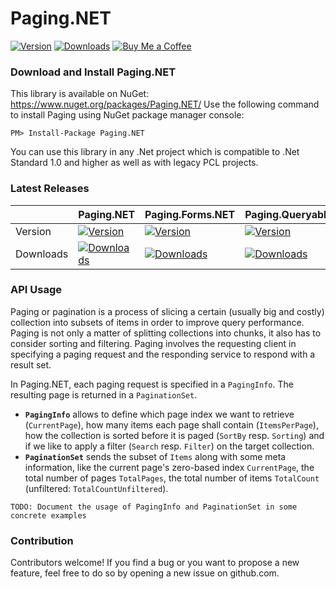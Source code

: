 # Paging.NET
[![Version](https://img.shields.io/nuget/v/Paging.NET.svg)](https://www.nuget.org/packages/Paging.NET)  [![Downloads](https://img.shields.io/nuget/dt/Paging.NET.svg)](https://www.nuget.org/packages/Paging.NET) [![Buy Me a Coffee](https://img.shields.io/badge/support-buy%20me%20a%20coffee-FFDD00)](https://buymeacoffee.com/thomasgalliker)

### Download and Install Paging.NET
This library is available on NuGet: https://www.nuget.org/packages/Paging.NET/
Use the following command to install Paging using NuGet package manager console:

    PM> Install-Package Paging.NET

You can use this library in any .Net project which is compatible to .Net Standard 1.0 and higher as well as with legacy PCL projects.


### Latest Releases

|   | Paging.NET| Paging.Forms.NET | Paging.Queryable.NET |
| - | ---------- | ---------------- | -------------------- |
|Version| [![Version](https://img.shields.io/nuget/v/Paging.NET.svg)](https://www.nuget.org/packages/Paging.NET) | [![Version](https://img.shields.io/nuget/v/Paging.Forms.NET.svg)](https://www.nuget.org/packages/Paging.Forms.NET) | [![Version](https://img.shields.io/nuget/v/Paging.Queryable.NET.svg)](https://www.nuget.org/packages/Paging.Queryable.NET)
|Downloads| [![Downloads](https://img.shields.io/nuget/dt/Paging.NET.svg)](https://www.nuget.org/packages/Paging.NET) | [![Downloads](https://img.shields.io/nuget/dt/Paging.Forms.NET.svg)](https://www.nuget.org/packages/Paging.Forms.NET) | [![Downloads](https://img.shields.io/nuget/dt/Paging.Queryable.NET.svg)](https://www.nuget.org/packages/Paging.Queryable.NET)

### API Usage
Paging or pagination is a process of slicing a certain (usually big and costly) collection into subsets of items in order to improve query performance. Paging is not only a matter of splitting collections into chunks, it also has to consider sorting and filtering. Paging involves the requesting client in specifying a paging request and the responding service to respond with a result set.

In Paging.NET, each paging request is specified in a `PagingInfo`. The resulting page is returned in a `PaginationSet`.

- **`PagingInfo`** allows to define which page index we want to retrieve (`CurrentPage`), how many items each page shall contain (`ItemsPerPage`), how the collection is sorted before it is paged (`SortBy` resp. `Sorting`) and if we like to apply a filter (`Search` resp. `Filter`) on the target collection.
- **`PaginationSet`** sends the subset of `Items` along with some meta information, like the current page's zero-based index `CurrentPage`, the total number of pages `TotalPages`, the total number of items `TotalCount` (unfiltered: `TotalCountUnfiltered`).


```
TODO: Document the usage of PagingInfo and PaginationSet in some concrete examples
```

### Contribution
Contributors welcome! If you find a bug or you want to propose a new feature, feel free to do so by opening a new issue on github.com.
